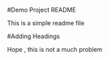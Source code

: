 #Demo Project README

This is a simple readme file


#Adding Headings


Hope , this is not a much problem